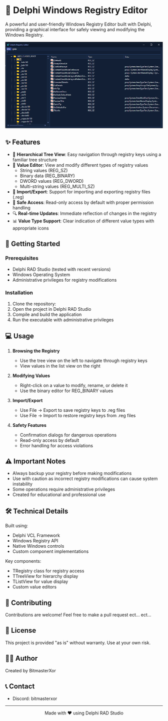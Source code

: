 # 🔧 Delphi Windows Registry Editor

A powerful and user-friendly Windows Registry Editor built with Delphi, providing a graphical interface for safely viewing and modifying the Windows Registry.

![Registry Editor Screenshot](Preview.png)

## ✨ Features

- 🌳 **Hierarchical Tree View**: Easy navigation through registry keys using a familiar tree structure
- 📝 **Value Editor**: View and modify different types of registry values
  - String values (REG_SZ)
  - Binary data (REG_BINARY)
  - DWORD values (REG_DWORD)
  - Multi-string values (REG_MULTI_SZ)
- 💾 **Import/Export**: Support for importing and exporting registry files (.reg)
- 🔐 **Safe Access**: Read-only access by default with proper permission handling
- 🔍 **Real-time Updates**: Immediate reflection of changes in the registry
- 📊 **Value Type Support**: Clear indication of different value types with appropriate icons

## 🚀 Getting Started

### Prerequisites

- Delphi RAD Studio (tested with recent versions)
- Windows Operating System
- Administrative privileges for registry modifications

### Installation

1. Clone the repository:
2. Open the project in Delphi RAD Studio
3. Compile and build the application
4. Run the executable with administrative privileges

## 💻 Usage

1. **Browsing the Registry**
   - Use the tree view on the left to navigate through registry keys
   - View values in the list view on the right

2. **Modifying Values**
   - Right-click on a value to modify, rename, or delete it
   - Use the binary editor for REG_BINARY values

3. **Import/Export**
   - Use File -> Export to save registry keys to .reg files
   - Use File -> Import to restore registry keys from .reg files

4. **Safety Features**
   - Confirmation dialogs for dangerous operations
   - Read-only access by default
   - Error handling for access violations

## ⚠️ Important Notes

- Always backup your registry before making modifications
- Use with caution as incorrect registry modifications can cause system instability
- Some operations require administrative privileges
- Created for educational and professional use

## 🛠️ Technical Details

Built using:
- Delphi VCL Framework
- Windows Registry API
- Native Windows controls
- Custom component implementations

Key components:
- TRegistry class for registry access
- TTreeView for hierarchy display
- TListView for value display
- Custom value editors

## 🤝 Contributing

Contributions are welcome! Feel free to make a pull request ect... ect...

## 📜 License

This project is provided "as is" without warranty. Use at your own risk.

## 👨‍💻 Author

Created by BitmasterXor

## 📞 Contact

- Discord: bitmasterxor

---
<p align="center">Made with ❤️ using Delphi RAD Studio</p>
